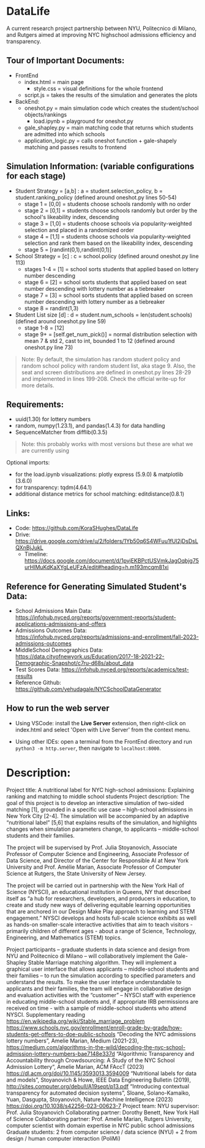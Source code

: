 # DataLife
A current research project partnership between NYU, Politecnico di Milano, and Rutgers aimed at improving NYC highschool admissions efficiency and transparency.

## Tour of Important Documents:
- FrontEnd
  - index.html = main page
    - style.css = visual definitions for the whole frontend
  - script.js = takes the results of the simulation and generates the plots
- BackEnd:
  - oneshot.py = main simulation code which creates the student/school objects/rankings
    - load.ipynb = playground for oneshot.py
  - gale_shapley.py = main matching code that returns which students are admitted into which schools
  - application_logic.py = calls oneshot function + gale-shapely matching and passes results to frontend
 
## Simulation Information: (variable configurations for each stage)
- Student Strategy = [a,b] : a = student.selection_policy, b = student.ranking_policy (defined around oneshot.py lines 50-54)
  - stage 1 = [0,0] = students choose schools randomly with no order
  - stage 2 = [0,1] = students choose schools randomly but order by the school's likeability index, descending
  - stage 3 = [1,0] = students choose schools via popularity-weighted selection and placed in a randomized order
  - stage 4 = [1,1] = students choose schools via popularity-weighted selection and rank them based on the likeability index, descending
  - stage 5 = [randint(0,1),randint(0,1)]
- School Strategy = [c] : c = school.policy (defined around oneshot.py line 113)
  - stages 1-4 = [1] = school sorts students that applied based on lottery number descending
  - stage 6 = [2] = school sorts students that applied based on seat number descending with lottery number as a tiebreaker
  - stage 7 = [3] = school sorts students that applied based on screen number descending with lottery number as a tiebreaker
  - stage 8 = randint(1,3)
 - Student List size [d] : d = student.num_schools = len(student.schools) (defined around oneshot.py line 59)
   - stage 1-8 = [12]
   - stage 9+ = [self.get_num_pick()] = normal distribution selection with mean 7 & std 2, cast to int, bounded 1 to 12 (defined around oneshot.py line 73)
> Note: By default, the simulation has random student policy and random school policy with random student list, aka stage 9. Also, the seat and screen distributions are defined in oneshot.py lines 28-29 and implemented in lines 199-208. Check the official write-up for more details.

## Requirements:
- uuid(1.30) for lottery numbers
- random, numpy(1.23.1), and pandas(1.4.3) for data handling
- SequenceMatcher from difflib(0.3.5)
> Note: this probably works with most versions but these are what we are currently using

Optional imports:
- for the load.ipynb visualizations: plotly express (5.9.0) & matplotlib (3.6.0)
- for transparency: tqdm(4.64.1)
- additional distance metrics for school matching: editdistance(0.8.1)


## Links:
- Code: https://github.com/KoraSHughes/DataLife
- Drive: https://drive.google.com/drive/u/2/folders/1Yb50q6S4WFuu1fUl2jDsDsLQXnBjJukL
    - Timeline: https://docs.google.com/document/d/1pvjEKBPctUSVmkJagOqbjg75urHlMuKdKaXYgLeUFzA/edit#heading=h.m193mcqm81xi


## Reference for Generating Simulated Student's Data:
- School Admissions Main Data: https://infohub.nyced.org/reports/government-reports/student-applications-admissions-and-offers
- Admissions Outcomes Data: https://infohub.nyced.org/reports/admissions-and-enrollment/fall-2023-admissions-outcomes
- MiddleSchool Demographics Data: https://data.cityofnewyork.us/Education/2017-18-2021-22-Demographic-Snapshot/c7ru-d68s/about_data
- Test Scores Data: https://infohub.nyced.org/reports/academics/test-results
- Reference Github: https://github.com/yehudagale/NYCSchoolDataGenerator

## How to run the web server

- Using VSCode: install the **Live Server** extension, then right-click on index.html and select 'Open with Live Server' from the context menu.

- Using other IDEs: open a terminal from the FrontEnd directory and run `python3 -m http.server`, then navigate to `localhost:8000`.


# Description:
Project title: A nutritional label for NYC high-school admissions: Explaining ranking and matching to middle school students
Project description:
The goal of this project is to develop an interactive simulation of two-sided matching [1], grounded in a specific use case – high-school admissions in New York City [2-4].  The simulation will be accompanied by an adaptive “nutritional label” [5,6] that explains results of the simulation, and highlights changes when simulation parameters change, to applicants – middle-school students and their families.

The project will be supervised by Prof. Julia Stoyanovich, Associate Professor of Computer Science and Engineering, Associate Professor of Data Science, and Director of the Center for Responsible AI at New York University and Prof. Amélie Marian, Associate Professor of Computer Science at Rutgers, the State University of New Jersey.

The project will be carried out in partnership with the New York Hall of Science (NYSCI), an educational institution in Queens, NY that described itself as “a hub for researchers, developers, and producers in education, to create and study new ways of delivering equitable learning opportunities that are anchored in our Design Make Play approach to learning and STEM engagement.”  NYSCI develops and hosts full-scale science exhibits as well as hands-on smaller-scale interactive activities that aim to teach visitors - primarily children of different ages - about a range of Science, Technology, Engineering, and Mathematics (STEM) topics.

Project participants – graduate students in data science and design from NYU and Politecnico di Milano – will collaboratively implement the Gale-Shapley Stable Marriage matching algorithm.  They will implement a graphical user interface that allows applicants – middle-school students and their families – to run the simulation according to specified parameters and understand the results.  To make the user interface understandable to applicants and their families, the team will engage in collaborative design and evaluation activities with the “customer” – NYSCI staff with experience in educating middle-school students and, if appropriate IRB permissions are received on time - with a sample of middle-school students who attend NYSCI.
Supplementary reading
https://en.wikipedia.org/wiki/Stable_marriage_problem
https://www.schools.nyc.gov/enrollment/enroll-grade-by-grade/how-students-get-offers-to-doe-public-schools
“Decoding the NYC admissions lottery numbers”, Amelie Marian, Medium (2021-23), https://medium.com/algorithms-in-the-wild/decoding-the-nyc-school-admission-lottery-numbers-bae7148e337d
“Algorithmic Transparency and Accountability through Crowdsourcing: A Study of the NYC School Admission Lottery“, Amelie Marian, ACM FAccT (2023)  https://dl.acm.org/doi/10.1145/3593013.3594009
“Nutritional labels for data and models”, Stoyanovich & Howe, IEEE Data Engineering Bulletin (2019),  http://sites.computer.org/debull/A19sept/p13.pdf
“Introducing contextual transparency for automated decision systems”, Sloane, Solano-Kamaiko, Yuan, Dasgupta, Stoyanovich, Nature Machine Intelligence (2023) https://doi.org/10.1038/s42256-023-00623-7
Project team:
NYU supervisor: Prof. Julia Stoyanovich
Collaborating partner: Dorothy Benett, New York Hall of Science
Collaborating partner: Prof. Amelie Marian, Rutgers University, computer scientist with domain expertise in NYC public school admissions
Graduate students: 2 from computer science / data science (NYU) + 2 from design / human computer interaction (PoliMi)

